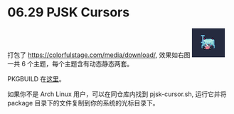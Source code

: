 # 06.29 PJSK Cursors

打包了 <https://colorfulstage.com/media/download/>, 效果如右图 <img class="right" src="cursor.png" alt="Cursor">    
一共 6 个主题，每个主题含有动态静态两套。    
    
PKGBUILD 在[这里](https://github.com/tsukinaha/pkgbuild/blob/main/pjsk_cursors/PKGBUILD)。  

如果你不是 Arch Linux 用户，可以在同仓库内找到 pjsk-cursor.sh, 运行它并将 package 目录下的文件复制到你的系统的光标目录下。
